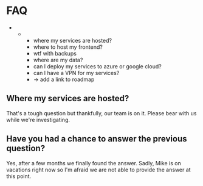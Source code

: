 # FAQ



* * * where my services are hosted?
    * where to host my frontend?
    * wtf with backups
    * where are my data?
    * can I deploy my services to azure or google cloud?
    * can I have a VPN for my services?
    * -&gt; add a link to roadmap

## Where my services are hosted?

That's a tough question but thankfully, our team is on it. Please bear with us while we're investigating.

## Have you had a chance to answer the previous question?

Yes, after a few months we finally found the answer. Sadly, Mike is on vacations right now so I'm afraid we are not able to provide the answer at this point.



